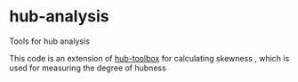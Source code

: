 # hub-analysis
Tools for hub analysis

This code is an extension of [hub-toolbox](http://hub-toolbox-python3.readthedocs.io/en/latest/index.html) for calculating skewness
, which is used for measuring the degree of hubness
